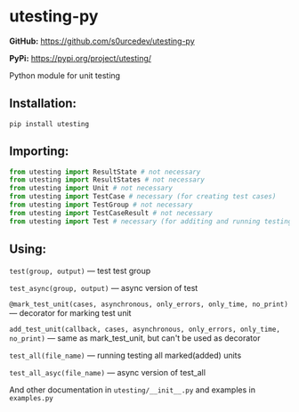 # utesting-py

**GitHub:** https://github.com/s0urcedev/utesting-py

**PyPi:** https://pypi.org/project/utesting/

Python module for unit testing

## Installation:

```console
pip install utesting
```

## Importing:

```py
from utesting import ResultState # not necessary
from utesting import ResultStates # not necessary
from utesting import Unit # not necessary
from utesting import TestCase # necessary (for creating test cases)
from utesting import TestGroup # not necessary
from utesting import TestCaseResult # not necessary
from utesting import Test # necessary (for additing and running testing)
```

## Using:

`test(group, output)` — test test group

`test_async(group, output)` — async version of test

`@mark_test_unit(cases, asynchronous, only_errors, only_time, no_print)` — decorator for marking test unit

`add_test_unit(callback, cases, asynchronous, only_errors, only_time, no_print)` — same as mark_test_unit, but can't be used as decorator

`test_all(file_name)` — running testing all marked(added) units

`test_all_asyc(file_name)` — async version of test_all

And other documentation in `utesting/__init__.py` and examples in `examples.py`

